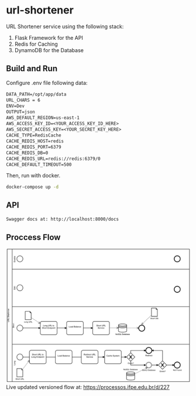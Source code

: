 # url-shortener
URL Shortener service using the following stack:
1. Flask Framework for the API
2. Redis for Caching
3. DynamoDB for the Database

## Build and Run

Configure .env file following data:
```
DATA_PATH=/opt/app/data
URL_CHARS = 6
ENV=Dev
OUTPUT=json
AWS_DEFAULT_REGION=us-east-1
AWS_ACCESS_KEY_ID=<YOUR_ACCESS_KEY_ID_HERE>
AWS_SECRET_ACCESS_KEY=<YOUR_SECRET_KEY_HERE>
CACHE_TYPE=RedisCache
CACHE_REDIS_HOST=redis
CACHE_REDIS_PORT=6379
CACHE_REDIS_DB=0
CACHE_REDIS_URL=redis://redis:6379/0
CACHE_DEFAULT_TIMEOUT=500
```
Then, run with docker.

```bash
docker-compose up -d
```


## API
```
Swagger docs at: http://localhost:8000/docs
```

## Proccess Flow
![proccess.png](./proccess.png)
Live updated versioned flow at: https://processos.ifpe.edu.br/d/227
